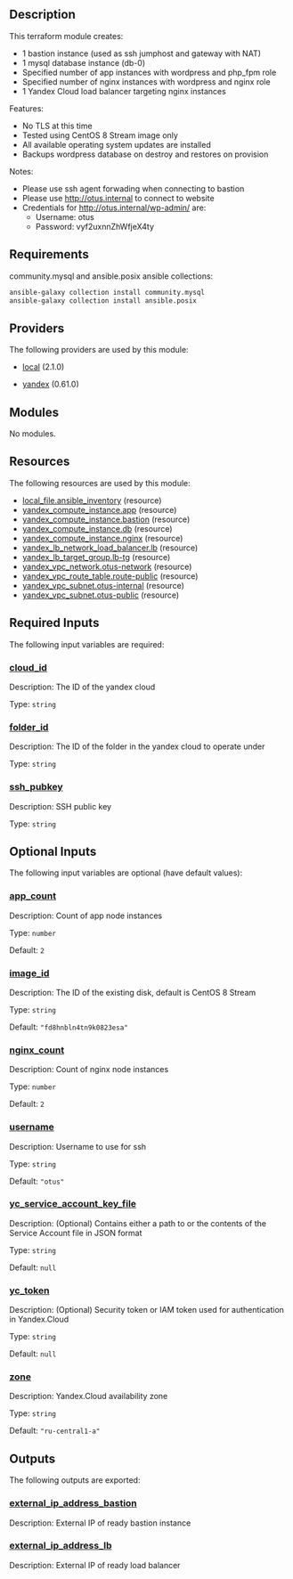 ## Description

This terraform module creates:
* 1 bastion instance (used as ssh jumphost and gateway with NAT)
* 1 mysql database instance (db-0)
* Specified number of app instances with wordpress and php_fpm role
* Specified number of nginx instances with wordpress and nginx role
* 1 Yandex Cloud load balancer targeting nginx instances

Features:
* No TLS at this time
* Tested using CentOS 8 Stream image only
* All available operating system updates are installed
* Backups wordpress database on destroy and restores on provision

Notes:
* Please use ssh agent forwading when connecting to bastion
* Please use http://otus.internal to connect to website
* Credentials for http://otus.internal/wp-admin/ are:
  * Username: otus
  * Password: vyf2uxnnZhWfjeX4ty

<!-- BEGIN_TF_DOCS -->
## Requirements

community.mysql and ansible.posix ansible collections:
```sh
ansible-galaxy collection install community.mysql
ansible-galaxy collection install ansible.posix
```

## Providers

The following providers are used by this module:

- <a name="provider_local"></a> [local](#provider\_local) (2.1.0)

- <a name="provider_yandex"></a> [yandex](#provider\_yandex) (0.61.0)

## Modules

No modules.

## Resources

The following resources are used by this module:

- [local_file.ansible_inventory](https://registry.terraform.io/providers/hashicorp/local/latest/docs/resources/file) (resource)
- [yandex_compute_instance.app](https://registry.terraform.io/providers/yandex-cloud/yandex/latest/docs/resources/compute_instance) (resource)
- [yandex_compute_instance.bastion](https://registry.terraform.io/providers/yandex-cloud/yandex/latest/docs/resources/compute_instance) (resource)
- [yandex_compute_instance.db](https://registry.terraform.io/providers/yandex-cloud/yandex/latest/docs/resources/compute_instance) (resource)
- [yandex_compute_instance.nginx](https://registry.terraform.io/providers/yandex-cloud/yandex/latest/docs/resources/compute_instance) (resource)
- [yandex_lb_network_load_balancer.lb](https://registry.terraform.io/providers/yandex-cloud/yandex/latest/docs/resources/lb_network_load_balancer) (resource)
- [yandex_lb_target_group.lb-tg](https://registry.terraform.io/providers/yandex-cloud/yandex/latest/docs/resources/lb_target_group) (resource)
- [yandex_vpc_network.otus-network](https://registry.terraform.io/providers/yandex-cloud/yandex/latest/docs/resources/vpc_network) (resource)
- [yandex_vpc_route_table.route-public](https://registry.terraform.io/providers/yandex-cloud/yandex/latest/docs/resources/vpc_route_table) (resource)
- [yandex_vpc_subnet.otus-internal](https://registry.terraform.io/providers/yandex-cloud/yandex/latest/docs/resources/vpc_subnet) (resource)
- [yandex_vpc_subnet.otus-public](https://registry.terraform.io/providers/yandex-cloud/yandex/latest/docs/resources/vpc_subnet) (resource)

## Required Inputs

The following input variables are required:

### <a name="input_cloud_id"></a> [cloud\_id](#input\_cloud\_id)

Description: The ID of the yandex cloud

Type: `string`

### <a name="input_folder_id"></a> [folder\_id](#input\_folder\_id)

Description: The ID of the folder in the yandex cloud to operate under

Type: `string`

### <a name="input_ssh_pubkey"></a> [ssh\_pubkey](#input\_ssh\_pubkey)

Description: SSH public key

Type: `string`

## Optional Inputs

The following input variables are optional (have default values):

### <a name="input_app_count"></a> [app\_count](#input\_app\_count)

Description: Count of app node instances

Type: `number`

Default: `2`

### <a name="input_image_id"></a> [image\_id](#input\_image\_id)

Description: The ID of the existing disk, default is CentOS 8 Stream

Type: `string`

Default: `"fd8hnbln4tn9k0823esa"`

### <a name="input_nginx_count"></a> [nginx\_count](#input\_nginx\_count)

Description: Count of nginx node instances

Type: `number`

Default: `2`

### <a name="input_username"></a> [username](#input\_username)

Description: Username to use for ssh

Type: `string`

Default: `"otus"`

### <a name="input_yc_service_account_key_file"></a> [yc\_service\_account\_key\_file](#input\_yc\_service\_account\_key\_file)

Description: (Optional) Contains either a path to or the contents of the Service Account file in JSON format

Type: `string`

Default: `null`

### <a name="input_yc_token"></a> [yc\_token](#input\_yc\_token)

Description: (Optional) Security token or IAM token used for authentication in Yandex.Cloud

Type: `string`

Default: `null`

### <a name="input_zone"></a> [zone](#input\_zone)

Description: Yandex.Cloud availability zone

Type: `string`

Default: `"ru-central1-a"`

## Outputs

The following outputs are exported:

### <a name="output_external_ip_address_bastion"></a> [external\_ip\_address\_bastion](#output\_external\_ip\_address\_bastion)

Description: External IP of ready bastion instance

### <a name="output_external_ip_address_lb"></a> [external\_ip\_address\_lb](#output\_external\_ip\_address\_lb)

Description: External IP of ready load balancer
<!-- END_TF_DOCS -->